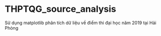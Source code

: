 # THPTQG_source_analysis

Sử dụng matplotlib phân tích dữ liệu về điểm thi đại học năm 2019 tại Hải Phòng
